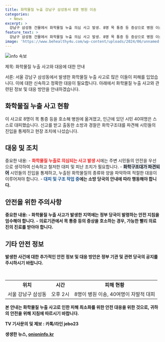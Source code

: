 ```yaml
---
title: 화학물질 누출 강남구 삼성동서 8명 병원 이송
categories:
  - News
excerpt: >
  강남구 삼성동 건물에서 화학물질 누출 의심 사고 발생. 8명 목 통증 등 증상으로 병원 이송, 주변 시민 대피. 소방, 경찰 화학구조대 파견해 대피 및 진입 통제, 사고 현장 대응 중. 새어나온 기체의 종류 조사 중. #화학물질 #누출 #강남구
feature_text: >
  강남구 삼성동 건물에서 화학물질 누출 의심 사고 발생. 8명 목 통증 등 증상으로 병원 이송, 주변 시민 대피. 소방, 경찰 화학구조대 파견해 대피 및 진입 통제, 사고 현장 대응 중. 새어나온 기체의 종류 조사 중. #화학물질 #누출 #강남구
image: 'https://www.behealthy4u.com/wp-content/uploads/2024/06/unnamed-file.png'
---
```


<p><img src="https://www.behealthy4u.com/wp-content/uploads/2024/06/unnamed-file.png" alt="info 속보" /></p>

<p>제목: 화학물질 누출 사고와 대응에 대한 안내</p>

<p>서론:
서울 강남구 삼성동에서 발생한 화학물질 누출 사고로 많은 이들이 피해를 입었습니다. 이에 대한 신속하고 정확한 대응이 필요합니다. 아래에서 화학물질 누출 사고와 관련된 정보 및 대응 방안을 안내하겠습니다.</p>

<h2 data-ke-size="size26">화학물질 누출 사고 현황</h2>

<p>이 사고로 8명이 목 통증 등을 호소해 병원에 옮겨졌고, 인근에 있던 시민 40여명은 스스로 대피했습니다. 신고를 받고 출동한 소방과 경찰은 화학구조대를 파견해 시민들의 진입을 통제하고 현장 조치에 나섰습니다.</p>

<h2 data-ke-size="size26">대응 및 조치</h2>

<p>중요한 내용:
- <b><span style="color: #ee2323;">화학물질 누출로 의심되는 사고 발생 시</span></b>에는 주변 시민들의 안전을 우선으로 생각하여 신속하고 철저한 대피 및 피난 조치가 필요합니다.
- <b><span style="background-color: #21538527;">화학구조대가 파견되어</span></b> 시민들의 진입을 통제하고, 누출된 화학물질의 종류와 양을 파악하여 적절한 대응이 이루어져야 합니다.
- <b><span style="color: #1a5490;">대피 및 구조 작업 중</span><b>에는 소방 당국의 안내에 따라 행동해야 합니다.</p>

<h2 data-ke-size="size26">안전을 위한 주의사항</h2>

<p>중요한 내용:
- <b>화학물질 누출 사고가 발생한 지역에는 정부 당국이 발령하는 안전 지침을 엄수해야 합니다.</b>
- <b>의료기관에서 목 통증 등의 증상을 호소하는 경우, 가능한 빨리 의료진의 진료를 받아야 합니다.</b></p>

<h2 data-ke-size="size26">기타 안전 정보</h2>

<p>발생한 사건에 대한 추가적인 안전 정보 및 대응 방안은 정부 기관 및 관련 당국의 공지를 주시하시기 바랍니다.</p>

<p data-ke-size="size16">&nbsp;</p>

<table>
  <tr>
    <td style="text-align: center; height: 17px;"><b>위치</b></td>
    <td style="text-align: center; height: 17px;"><b>시간</b></td>
    <td style="text-align: center; height: 17px;"><b>피해 현황</b></td>
  </tr>
  <tr>
    <td style="text-align: center; height: 17px;">서울 강남구 삼성동</td>
    <td style="text-align: center; height: 17px;">오후 2시</td>
    <td style="text-align: center; height: 17px;">8명이 병원 이송, 40여명이 자발적 대피</td>
  </tr>
</table>

<p data-ke-size="size16"></p>

<p>본 안내는 화학물질 누출 사고로 인한 피해 최소화를 위한 안전 대응을 위한 것으로, 귀하의 안전을 위해 지침에 따르시기 바랍니다.</p>

<p>TV 기사문의 및 제보 : 카톡/라인 jebo23</p>
생생한 뉴스, <a href="https://onioninfo.kr" rel="dofollow">onioninfo.kr</a>


